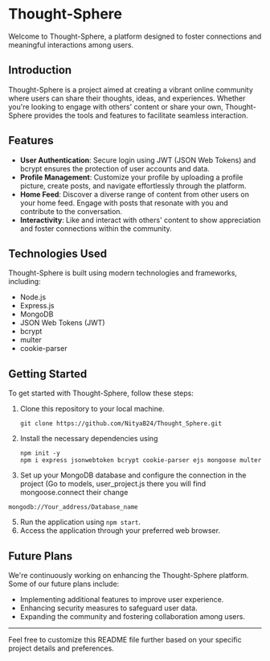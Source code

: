 
# Thought-Sphere

Welcome to Thought-Sphere, a platform designed to foster connections and meaningful interactions among users.

## Introduction

Thought-Sphere is a project aimed at creating a vibrant online community where users can share their thoughts, ideas, and experiences. Whether you're looking to engage with others' content or share your own, Thought-Sphere provides the tools and features to facilitate seamless interaction.

## Features

- **User Authentication**: Secure login using JWT (JSON Web Tokens) and bcrypt ensures the protection of user accounts and data.
- **Profile Management**: Customize your profile by uploading a profile picture, create posts, and navigate effortlessly through the platform.
- **Home Feed**: Discover a diverse range of content from other users on your home feed. Engage with posts that resonate with you and contribute to the conversation.
- **Interactivity**: Like and interact with others' content to show appreciation and foster connections within the community.

## Technologies Used

Thought-Sphere is built using modern technologies and frameworks, including:

- Node.js
- Express.js
- MongoDB
- JSON Web Tokens (JWT)
- bcrypt
- multer
- cookie-parser

## Getting Started

To get started with Thought-Sphere, follow these steps:

1. Clone this repository to your local machine.
   ```
   git clone https://github.com/NityaB24/Thought_Sphere.git
   ```
3. Install the necessary dependencies using
   ```
   npm init -y
   npm i express jsonwebtoken bcrypt cookie-parser ejs mongoose multer 
   ```
4. Set up your MongoDB database and configure the connection in the project (Go to models, user_project.js there you will find mongoose.connect their change 

  ```
  mongodb://Your_address/Database_name
  ```
  
5. Run the application using `npm start`.
6. Access the application through your preferred web browser.

## Future Plans

We're continuously working on enhancing the Thought-Sphere platform. Some of our future plans include:

- Implementing additional features to improve user experience.
- Enhancing security measures to safeguard user data.
- Expanding the community and fostering collaboration among users.

---

Feel free to customize this README file further based on your specific project details and preferences.
